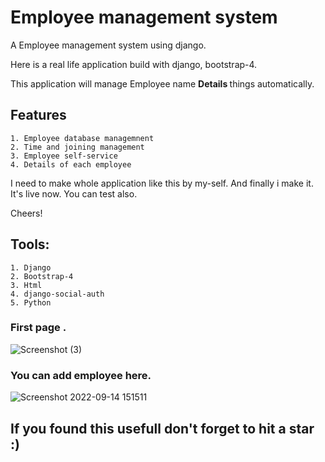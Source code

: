 # Employee management system
A Employee management system using django.

Here is a real life application build with django, bootstrap-4.

This application will manage Employee name <b>Details </b> things automatically.

## Features
```
1. Employee database managemnent
2. Time and joining management  
3. Employee self-service  
4. Details of each employee

```

I need to make whole application like this by my-self. And finally i make it. It's live now. You can test also.

Cheers!

## Tools:
```
1. Django
2. Bootstrap-4
3. Html
4. django-social-auth
5. Python
```
### First page  .
![Screenshot (3)](https://user-images.githubusercontent.com/112087084/190119664-c43d584f-36ee-413e-a8f6-551ad68b7dd5.png)

 
 
### You can add employee here.
![Screenshot 2022-09-14 151511](https://user-images.githubusercontent.com/112087084/190121317-915cfbf9-bc13-4f51-b9fb-1c6224840c27.jpg)
  
 



## If you found this usefull don't forget to hit a star :) 
